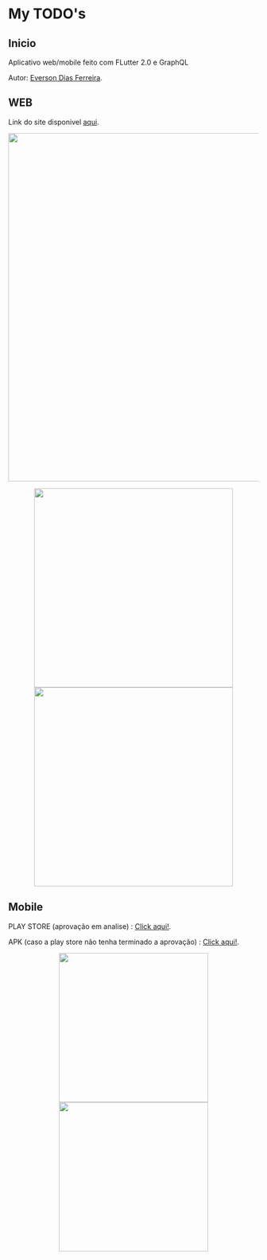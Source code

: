 
# My TODO's

## Inicio

<p> Aplicativo web/mobile feito com FLutter 2.0 e GraphQL </p>
<p> Autor: <a target="_blank" href="https://www.linkedin.com/in/everson-dias-ferreira/">Everson Dias Ferreira</a>. </p>

## WEB

Link do site disponivel <a target="_blank" href="https://mytodoappweb.herokuapp.com/#/">aqui</a>.

<p align="center">
  <img src="https://user-images.githubusercontent.com/19561046/112570709-d2c14800-8da3-11eb-84da-ef81b103a34f.png" width="700">
</p>


<p align="center">
  <img src="https://user-images.githubusercontent.com/19561046/112571698-d950bf00-8da5-11eb-9776-8e129beee634.png" width="400">
  
  <img src="https://user-images.githubusercontent.com/19561046/112570612-9aba0500-8da3-11eb-9206-1dbf612b7ec5.png" width="400">
</p>

## Mobile

<p> PLAY STORE (aprovação em analise) : <a target="_blank" href="https://play.google.com/store/apps/details?id=com.fidjis.my_todo_s">Click aqui!</a>. </p>
<p> APK (caso a play store não tenha terminado a aprovação) : <a target="_blank" href="https://drive.google.com/file/d/16HC8bNFtT0dUGGkkf9dryVumwzbFgmhf/view?usp=sharing">Click aqui!</a>. </p>

<p align="center">
  <img src="https://user-images.githubusercontent.com/19561046/112570672-be7d4b00-8da3-11eb-9ee5-a73db1b04bc4.png" width="300">
  
  <img src="https://user-images.githubusercontent.com/19561046/112570676-c0dfa500-8da3-11eb-926e-04befa6d791f.png" width="300">
</p>

